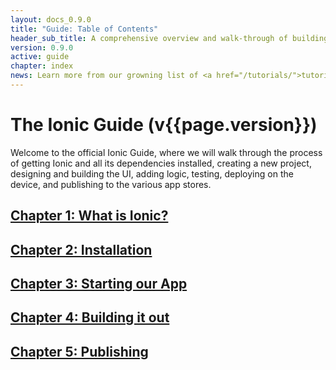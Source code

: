 ```yaml
---
layout: docs_0.9.0
title: "Guide: Table of Contents"
header_sub_title: A comprehensive overview and walk-through of building with Ionic
version: 0.9.0
active: guide
chapter: index
news: Learn more from our growning list of <a href="/tutorials/">tutorials</a> 
---
```


# The Ionic Guide (v{{page.version}})

Welcome to the official Ionic Guide, where we will walk through the process of getting Ionic and all its dependencies installed, creating a new project, designing and building the UI, adding logic, testing, deploying on the device, and publishing to the various app stores.

## [Chapter 1: What is Ionic?](preface.html)
## [Chapter 2: Installation](installation.html)
## [Chapter 3: Starting our App](starting.html)
## [Chapter 4: Building it out](building.html)
## [Chapter 5: Publishing](publishing.html)
<!--## [Chapter 5: Closing Thoughts](closing.html)-->
